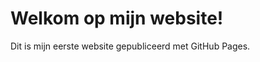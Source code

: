 <!DOCTYPE html>
<html lang="en">
<head>
    <meta charset="UTF-8">
    <meta name="viewport" content="width=device-width, initial-scale=1.0">
    
</head>
<body>
    <h1>Welkom op mijn website!</h1>
    <p>Dit is mijn eerste website gepubliceerd met GitHub Pages.</p>
</body>

